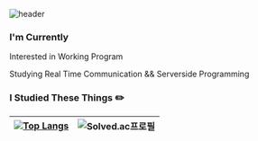 ![header](https://capsule-render.vercel.app/api?type=waving&color=auto&height=300&section=header&text=Berom&fontSize=90&animation=fadeIn&fontAlignY=38&desc=기록을%20지향하는%20개발자가%20되고싶습니다&descAlignY=51&descAlign=62)

### I'm Currently
Interested in Working Program 

Studying Real Time Communication && Serverside Programming
### I Studied These Things ✏️
[![Top Langs](https://github-readme-stats.vercel.app/api/top-langs/?username=Goberomsu&langs_count=10&layout=compact)]() |![Solved.ac프로필](http://mazassumnida.wtf/api/v2/generate_badge?boj=310o)
|--|--|
